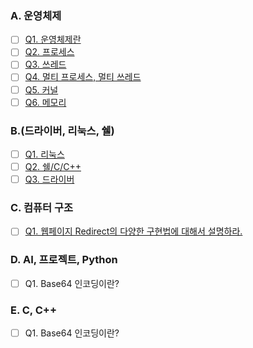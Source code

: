 ### A. 운영체제

- [ ] [Q1. 운영체제란](./A-1.md)
- [ ] [Q2. 프로세스](./A-2.md)
- [ ] [Q3. 쓰레드](./A-3.md)
- [ ] [Q4. 멀티 프로세스, 멀티 쓰레드](./A-4.md)
- [ ] [Q5. 커널](./A-5.md)
- [ ] [Q6. 메모리](./A-6.md)

### B.(드라이버, 리눅스, 쉘)

- [ ] [Q1. 리눅스](./B-1.md)
- [ ] [Q2. 쉘/C/C++](./B-2.md)
- [ ] [Q3. 드라이버](./B-1.md)

### C. 컴퓨터 구조

- [ ] [Q1. 웹페이지 Redirect의 다양한 구현법에 대해서 설명하라.](./C-1.md)

### D. AI, 프로젝트, Python

- [ ] Q1. Base64 인코딩이란?

### E. C, C++

- [ ] Q1. Base64 인코딩이란?
